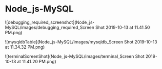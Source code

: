 # Node_js-MySQL

<!-- ![Image description](link-to-image) -->

![debugging_required_screenshot](Node_js-MySQL/images/debugging_required_Screen Shot 2019-10-13 at 11.41.50 PM.png)

![mysqldbTable](Node_js-MySQL/images/mysqldb_Screen Shot 2019-10-13 at 11.34.32 PM.png)

![terminalScreenShot](Node_js-MySQL/images/terminal_Screen Shot 2019-10-13 at 11.41.20 PM.png)



